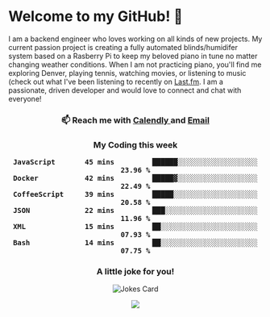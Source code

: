 <h1> Welcome to my GitHub! 👋 </h1>


  I am a backend engineer who loves working on all kinds of new projects. My current passion project is creating a fully automated blinds/humidifer system based on a Rasberry Pi to keep my beloved piano in tune no matter changing weather conditions. When I am not practicing piano, you'll find me exploring Denver, playing tennis, watching movies, or listening to music (check out what I've been listening to recently on [Last.fm](https://www.last.fm/user/mballa000). I am a passionate, driven developer and would love to connect and chat with everyone!

<h3 align = "center"> 📫 Reach me with <a href = "https://calendly.com/msbrandt00/30min"> Calendly </a> and <a href="mailto:msbrandt00@gmail.com">Email</a> 
 </h3>


 
<div align = "center"
[![Anurag's GitHub stats](https://github-readme-stats.vercel.app/api?username=mbrandt00)](https://github.com/anuraghazra/github-readme-stats)
          </div>
<h3 align="center">
  My Coding this week
<!--START_SECTION:waka-->

```text
JavaScript       45 mins         ██████░░░░░░░░░░░░░░░░░░░   23.96 %
Docker           42 mins         █████▓░░░░░░░░░░░░░░░░░░░   22.49 %
CoffeeScript     39 mins         █████░░░░░░░░░░░░░░░░░░░░   20.58 %
JSON             22 mins         ███░░░░░░░░░░░░░░░░░░░░░░   11.96 %
XML              15 mins         ██░░░░░░░░░░░░░░░░░░░░░░░   07.93 %
Bash             14 mins         ██░░░░░░░░░░░░░░░░░░░░░░░   07.75 %
```

<!--END_SECTION:waka-->

### A little joke for you!

![Jokes Card](https://readme-jokes.vercel.app/api?hideBorder)

<a href="https://www.linkedin.com/in/mbrandt00/"><img src="https://img.shields.io/badge/linkedin-%230077B5.svg?&style=for-the-badge&logo=linkedin&logoColor=white" /></a>
